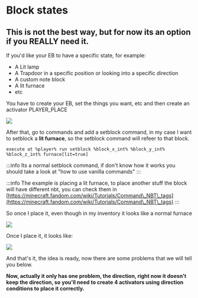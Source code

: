 # Block states

## ****This is not the best way, but for now its an option if you REALLY need it.****

If you'd like your EB to have a specific state, for example:

* A Lit lamp
* A Trapdoor in a specific position or looking into a specific direction
* A custom note block
* A lit furnace
* etc

You have to create your EB, set the things you want, etc and then create an activator PLAYER\_PLACE

![](<../../..//static/img/image (289).png>)

After that, go to commands and add a setblock command, in my case I want to setblock a **lit furnace**, so the setblock command will refeer to that block.

```
execute at %player% run setblock %block_x_int% %block_y_int% %block_z_int% furnace[lit=true]
```

:::info
Its a normal setblock command, if don't know how it works you should take a look at "how to use vanilla commands"
:::

:::info
The example is placing a lit furnace, to place another stuff the block will have different nbt, you can check them in [https://minecraft.fandom.com/wiki/Tutorials/Command\_NBT\_tags](https://minecraft.fandom.com/wiki/Tutorials/Command\_NBT\_tags)
:::

So once I place it, even though in my inventory it looks like a normal furnace

![](<../../..//static/img/image (277).png>)

Once I place it, it looks like:

![](<../../..//static/img/image (347).png>)

And that's it, the idea is ready, now there are some problems that we will tell you below.

****Now, actually it only has one problem, the direction, right now it doesn't keep the direction, so you'll need to create 4 activators using direction conditions to place it correctly.****

